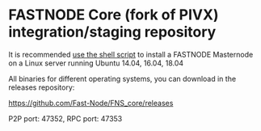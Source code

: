 FASTNODE Core (fork of PIVX) integration/staging repository
======================================


It is recommended [use the shell script](https://github.com/fastnodecc/fns-install) to install a FASTNODE Masternode on a Linux server running Ubuntu 14.04, 16.04, 18.04


All binaries for different operating systems, you can download in the releases repository:

https://github.com/Fast-Node/FNS_core/releases

P2P port: 47352, RPC port: 47353
